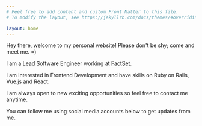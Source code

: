 ```yaml
---
# Feel free to add content and custom Front Matter to this file.
# To modify the layout, see https://jekyllrb.com/docs/themes/#overriding-theme-defaults

layout: home
---
```


Hey there, welcome to my personal website! Please don't be shy; come and meet me. =)

I am a Lead Software Engineer working at [FactSet](https://www.factset.com/).

I am interested in Frontend Development and have skills on Ruby on Rails, Vue.js and React.

I am always open to new exciting opportunities so feel free to contact me anytime.

You can follow me using social media accounts below to get updates from me.

<!-- You will want to hire me -->
